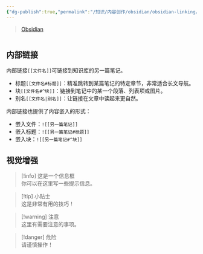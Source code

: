 ```yaml
---
{"dg-publish":true,"permalink":"/知识/内容创作/obsidian/obsidian-linking/","title":"obsidian-linking","tags":["doc","obsidian"],"noteIcon":""}
---
```


> [Obsidian](https://obsidian.md)

```table-of-contents
```


## 内部链接

内部链接`[[文件名]]`可链接到知识库的另一篇笔记。
- 标题`[[文件名#标题]]`：精准跳转到某篇笔记的特定章节，非常适合长文导航。
- 块`[[文件名#^块]]`：链接到笔记中的某一个段落、列表项或图片。
- 别名`[[文件名|别名]]`：让链接在文章中读起来更自然。

内部链接也提供了内容嵌入的形式：
- 嵌入文件：`![[另一篇笔记]]`
- 嵌入标题：`![[另一篇笔记#标题]]`
- 嵌入块：`![[另一篇笔记#^块]]`

## 视觉增强

> [!info] 这是一个信息框  
> 你可以在这里写一些提示信息。  
  
> [!tip] 小贴士  
> 这是非常有用的技巧！  
  
> [!warning] 注意  
> 这里有需要注意的事项。  
  
> [!danger] 危险  
> 请谨慎操作！
